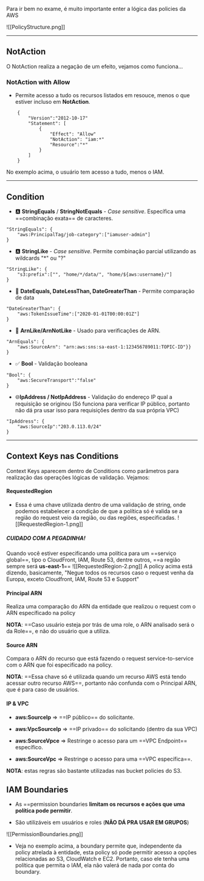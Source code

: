 Para ir bem no exame, é muito importante enter a lógica das policies da AWS

![[PolicyStructure.png]]

---
## NotAction 
O NotAction realiza a negação de um efeito, vejamos como funciona...

### NotAction with Allow
- Permite acesso a tudo os recursos listados em resouce, menos o que estiver incluso em **NotAction**.
```
	{
		"Version":"2012-10-17"
		"Statement": [
			{
				"Effect": "Allow"
				"NotAction": "iam:*"
				"Resource":"*"
			}
		]
	}
```
No exemplo acima, o usuário tem acesso a tudo, menos o IAM.

---
## Condition
- 🅰️ **StringEquals** / **StringNotEquals** - *Case sensitive*. Específica uma ==combinação exata== de caracteres.

```
"StringEquals": {
	"aws:PrincipalTag/job-category":["iamuser-admin"]
}
```


- 🅰️ **StringLike** - *Case sensitive*. Permite combinação parcial utilizando as wildcards "\*" ou "?"
```
"StringLike": {
	"s3:prefix":["", "home/*/data/", "home/${aws:username}/"]
}
```


- 📅 **DateEquals, DateLessThan, DateGreaterThan** - Permite comparação de data
```
"DateGreaterThan": {
	"aws:TokenIssueTime":["2020-01-01T00:00:01Z"]
}
```


- 🪪 **ArnLike/ArnNotLike** - Usado para verificações de ARN.
```
"ArnEquals": {
	"aws:SourceArn": "arn:aws:sns:sa-east-1:123456789011:TOPIC-ID"}}
}
```


- ✅ **Bool** - Validação booleana
```
"Bool": {
	"aws:SecureTransport":"false"
}
```


- 🌐**IpAddress / NotIpAddress** - Validação do endereço IP qual a requisição se originou (Só funciona para verificar IP público, portanto não dá pra usar isso para requisições dentro da sua própria VPC)
```
"IpAddress": {
	"aws:SourceIp":"203.0.113.0/24"
}
```

---
## Context Keys nas Conditions
Context Keys aparecem dentro de Conditions como parâmetros para realização das operações lógicas de validação. Vejamos:

#### RequestedRegion
- Essa é uma chave utilizada dentro de uma validação de string, onde podemos estabelecer a condição de que a política só é valida se a região do request veio da região, ou das regiões, especificadas.
 ![[RequestedRegion-1.png]]

##### CUIDADO COM A PEGADINHA!
Quando você estiver especificando uma política para um ==serviço global==, tipo o CloudFront, IAM, Route 53, dentre outros, ==a região sempre será **us-east-1**==
![[RequestedRegion-2.png]]
A policy acima está dizendo, basicamente, "Negue todos os recursos caso o request venha da Europa, exceto Cloudfront, IAM, Route 53 e Support"

#### Principal ARN
Realiza uma comparação do ARN da entidade que realizou o request com o ARN específicado na policy

**NOTA**: ==Caso usuário esteja por trás de uma role, o ARN analisado será o da Role==, e não do usuário que a utiliza.

#### Source ARN
Compara o ARN do recurso que está fazendo o request service-to-service com o ARN que foi especificado na policy.

 **NOTA**: ==Essa chave só é utilizada quando um recurso AWS está tendo acessar outro recurso AWS==, portanto não confunda com o Principal ARN, que é para caso de usuários.

#### IP & VPC
- **aws:SourceIp** => ==IP público== do solicitante.

- **aws:VpcSourceIp** => ==IP privado== do solicitando (dentro da sua VPC)

- **aws:SourceVpce** => Restringe o acesso para um ==VPC Endpoint== específico.

- **aws:SourceVpc** => Restringe o acesso para uma ==VPC específica==.

**NOTA**: estas regras são bastante utilizadas nas bucket policies do S3.

## IAM Boundaries
- As ==permission boundaries **limitam os recursos e ações que uma política pode permitir**.

- São utilizáveis em usuários e roles (**NÃO DÁ PRA USAR EM GRUPOS**)

![[PermissionBoundaries.png]]

- Veja no exemplo acima, a boundary permite que, independente da policy atrelada à entidade, esta policy só pode permitir acesso a opções relacionadas ao S3, CloudWatch e EC2. Portanto, caso ele tenha uma política que permita o IAM, ela não valerá de nada por conta do boundary.